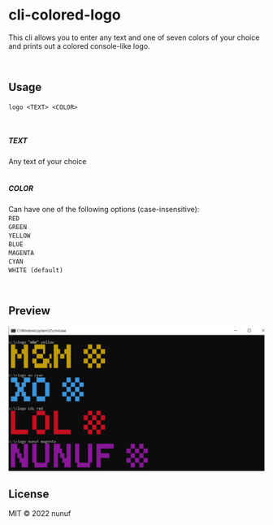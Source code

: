 # cli-colored-logo

This cli allows you to enter any text and one of seven colors of your choice and prints out a colored console-like logo.

<br/>

## Usage

```
logo <TEXT> <COLOR>
```
<br/>

##### TEXT
Any text of your choice
<br/><br/>
##### COLOR
Can have one of the following options (case-insensitive):<br/>
`RED`<br/>
`GREEN`<br/>
`YELLOW`<br/>
`BLUE`<br/>
`MAGENTA`<br/>
`CYAN`<br/>
`WHITE (default)`<br/>

<br/>

## Preview

<img src="assets/images/preview.png" />

<br/>

## License

MIT © 2022 nunuf